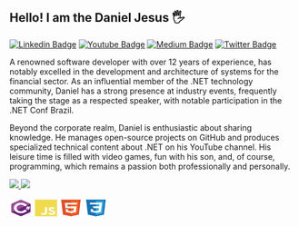 ## Hello! I am the Daniel Jesus 🖐️

[![Linkedin Badge](https://img.shields.io/badge/linkedin-%230077B5.svg?&style=for-the-badge&logo=linkedin&logoColor=white)](https://www.linkedin.com/in/djesusnet/)
[![Youtube Badge](https://img.shields.io/badge/youtube-%23FF0000.svg?&style=for-the-badge&logo=youtube&logoColor=white)](https://www.youtube.com/danieljesusdotnet)
[![Medium Badge](https://img.shields.io/badge/medium-%2312100E.svg?&style=for-the-badge&logo=medium&logoColor=white)](https://medium.com/@djesusnet/)
[![Twitter Badge](https://img.shields.io/badge/twitter-%231DA1F2.svg?&style=for-the-badge&logo=twitter&logoColor=white)](https://twitter.com/djesusnet)

A renowned software developer with over 12 years of experience, has notably excelled in the development and architecture of systems for the financial sector. As an influential member of the .NET technology community, Daniel has a strong presence at industry events, frequently taking the stage as a respected speaker, with notable participation in the .NET Conf Brazil.

Beyond the corporate realm, Daniel is enthusiastic about sharing knowledge. He manages open-source projects on GitHub and produces specialized technical content about .NET on his YouTube channel. His leisure time is filled with video games, fun with his son, and, of course, programming, which remains a passion both professionally and personally.
 
 
<div>
  <a href="https://github.com/djesusnet">
  <img height="180em" src="https://github-readme-stats.vercel.app/api?username=djesusnet&show_icons=true&theme=dracula&include_all_commits=true&count_private=true"/>
  <img height="180em" src="https://github-readme-stats.vercel.app/api/top-langs/?username=djesusnet&layout=compact&langs_count=7&theme=dracula"/>
 </a>
</div>

<div style="display: inline_block"><br>
  <img align="center" alt="Jesus-Csharp" height="30" width="40" src="https://raw.githubusercontent.com/devicons/devicon/master/icons/csharp/csharp-original.svg"> 
  <img align="center" alt="Jesus-Js" height="30" width="40" src="https://raw.githubusercontent.com/devicons/devicon/master/icons/javascript/javascript-plain.svg">
  <img align="center" alt="Jesus-HTML" height="30" width="40" src="https://raw.githubusercontent.com/devicons/devicon/master/icons/html5/html5-original.svg">
  <img align="center" alt="Jesus-CSS" height="30" width="40" src="https://raw.githubusercontent.com/devicons/devicon/master/icons/css3/css3-original.svg">
</div>

##
##



